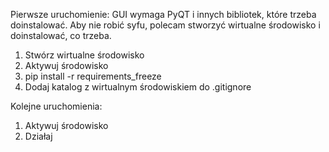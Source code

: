 Pierwsze uruchomienie:
GUI wymaga PyQT i innych bibliotek, które trzeba doinstalować.
Aby nie robić syfu, polecam stworzyć wirtualne środowisko i doinstalować, co trzeba.

1. Stwórz wirtualne środowisko
2. Aktywuj środowisko
3. pip install -r requirements_freeze
4. Dodaj katalog z wirtualnym środowiskiem do .gitignore

Kolejne uruchomienia:
1. Aktywuj środowisko
2. Działaj
